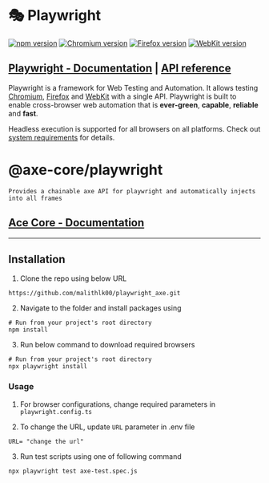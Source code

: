 # 🎭 Playwright

[![npm version](https://img.shields.io/npm/v/playwright.svg)](https://www.npmjs.com/package/playwright) <!-- GEN:chromium-version-badge -->[![Chromium version](https://img.shields.io/badge/chromium-121.0.6167.47-blue.svg?logo=google-chrome)](https://www.chromium.org/Home)<!-- GEN:stop --> <!-- GEN:firefox-version-badge -->[![Firefox version](https://img.shields.io/badge/firefox-121.0-blue.svg?logo=firefoxbrowser)](https://www.mozilla.org/en-US/firefox/new/)<!-- GEN:stop --> <!-- GEN:webkit-version-badge -->[![WebKit version](https://img.shields.io/badge/webkit-17.4-blue.svg?logo=safari)](https://webkit.org/)<!-- GEN:stop -->

## [Playwright - Documentation](https://playwright.dev) | [API reference](https://playwright.dev/docs/api/class-playwright)

Playwright is a framework for Web Testing and Automation. It allows testing [Chromium](https://www.chromium.org/Home), [Firefox](https://www.mozilla.org/en-US/firefox/new/) and [WebKit](https://webkit.org/) with a single API. Playwright is built to enable cross-browser web automation that is **ever-green**, **capable**, **reliable** and **fast**.

Headless execution is supported for all browsers on all platforms. Check out [system requirements](https://playwright.dev/docs/intro#system-requirements) for details.


# @axe-core/playwright

```Shell
Provides a chainable axe API for playwright and automatically injects into all frames
```

## [Ace Core - Documentation](https://github.com/dequelabs/axe-core-npm/blob/develop/packages/playwright/README.md) 



--------------------------------------------------------------------------------------


## Installation

1. Clone the repo using below URL
```Shell
https://github.com/malithlk00/playwright_axe.git
```
2. Navigate to the folder and install packages using
```Shell
# Run from your project's root directory
npm install
```
3. Run below command to download required browsers
```Shell
# Run from your project's root directory
npx playwright install
```



### Usage

1. For browser configurations, change required parameters in `playwright.config.ts`

2. To change the URL, update `URL` parameter in .env file
```Shell
URL= "change the url"
```

3. Run test scripts using one of following command
```Shell
npx playwright test axe-test.spec.js
```


